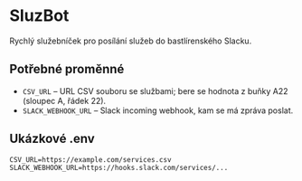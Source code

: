 # SluzBot

Rychlý služebníček pro posílání služeb do bastlírenského Slacku.

## Potřebné proměnné

- `CSV_URL` – URL CSV souboru se službami; bere se hodnota z buňky A22 (sloupec A, řádek 22).
- `SLACK_WEBHOOK_URL` – Slack incoming webhook, kam se má zpráva poslat.

## Ukázkové .env

```env
CSV_URL=https://example.com/services.csv
SLACK_WEBHOOK_URL=https://hooks.slack.com/services/...
```